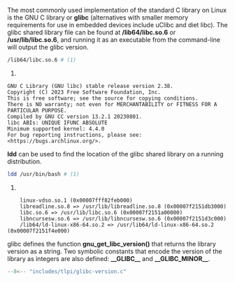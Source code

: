 The most commonly used implementation of the standard C library on Linux is the GNU C library or **glibc** (alternatives with smaller memory requirements for use in embedded devices include uClibc and diet libc).
The glibc shared library file can be found at **/lib64/libc.so.6** or **/usr/lib/libc.so.6**, and running it as an executable from the command-line will output the glibc version.

```sh
/lib64/libc.so.6 # (1)
```

1. 
``` title="Output" hl_lines="1"
GNU C Library (GNU libc) stable release version 2.38.
Copyright (C) 2023 Free Software Foundation, Inc.
This is free software; see the source for copying conditions.
There is NO warranty; not even for MERCHANTABILITY or FITNESS FOR A
PARTICULAR PURPOSE.
Compiled by GNU CC version 13.2.1 20230801.
libc ABIs: UNIQUE IFUNC ABSOLUTE
Minimum supported kernel: 4.4.0
For bug reporting instructions, please see:
<https://bugs.archlinux.org/>.
```

**ldd** can be used to find the location of the glibc shared library on a running distribution.

```sh
ldd /usr/bin/bash # (1)
```

1. 
``` title="Output" hl_lines="3"
	linux-vdso.so.1 (0x00007fff82feb000)
	libreadline.so.8 => /usr/lib/libreadline.so.8 (0x00007f2151db3000)
	libc.so.6 => /usr/lib/libc.so.6 (0x00007f2151a00000)
	libncursesw.so.6 => /usr/lib/libncursesw.so.6 (0x00007f2151d3c000)
	/lib64/ld-linux-x86-64.so.2 => /usr/lib64/ld-linux-x86-64.so.2 (0x00007f2151f4e000)
```

glibc defines the function **gnu\_get\_libc\_version()** that returns the library version as a string.
Two symbolic constants that encode the version of the library as integers are also defined: **\_\_GLIBC\_\_** and **\_\_GLIBC\_MINOR\_\_**.

```c
--8<-- "includes/tlpi/glibc-version.c"
```
